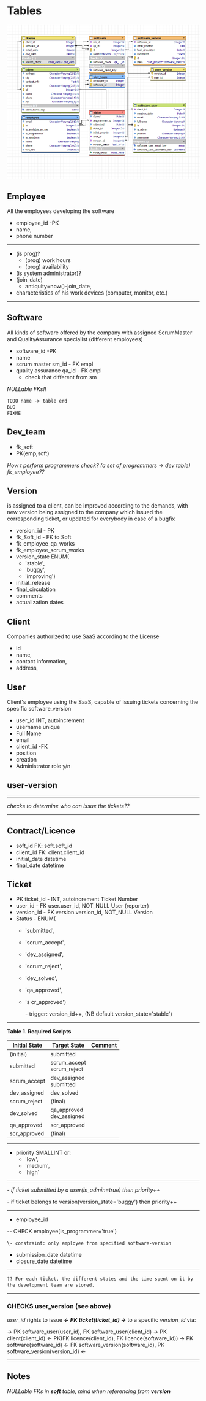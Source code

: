 # Tables

![ERD](2022-02-25_ERD.png)

## Employee

All the employees developing the software

* employee_id   -PK
* name,
* phone number

---

* (is prog)?
  * (prog) work hours
  * (prog) availability
* (is system administrator)?
* (join_date)
  * antiquity=now()-join_date,
* characteristics of his work devices (computer, monitor, etc.)

---

## Software

All kinds of software offered by the company with assigned ScrumMaster and QualityAssurance specialist (different employees)

* software_id        -PK
* name
* scrum master sm_id        - FK empl
* quality assurance qa_id   - FK empl
  * check that different from sm

*NULLable FKs!!*

    TODO name -> table erd
    BUG
    FIXME


## Dev_team

* fk_soft
* PK(emp,soft)

*How t perform programmers check? (a set of programmers -> dev table)
fk_employee??*

## Version

is assigned to a client, can be improved according to the demands, with new version being assigned to the company which issued the corresponding ticket, or updated for everybody in case of a bugfix

* version_id    - PK
* fk_Soft_id    - FK to Soft
* fk_employee_qa_works
* fk_employee_scrum_works
* version_state ENUM(
  * 'stable',
  * 'buggy',
  * 'improving')
* initial_release
* final_circulation
* comments
* actualization dates

## Client

Companies authorized to use SaaS according to the License

* id
* name,
* contact information,
* address,

## User

Client's employee using the SaaS, capable of issuing tickets concerning the specific software_version

* user_id        INT, autoincrement
* username        unique
* Full Name
* email
* client_id        -FK
* position
* creation
* Administrator role y/n

## user-version 

---

*checks to determine who can issue the tickets??*

---

## Contract/Licence

* soft_id            FK: soft.soft_id
* client_id          FK: client.client_id
* initial_date        datetime
* final_date        datetime

## Ticket

* PK ticket_id    - INT, autoincrement        Ticket Number
* user_id    - FK user.user_id, NOT_NULL        User (reporter)
* version_id    - FK version.version_id, NOT_NULL    Version
* Status        - ENUM(
  * 'submitted',
  * 'scrum_accept',
  * 'dev_assigned',
  * 'scrum_reject',
  * 'dev_solved',
  * 'qa_approved',
  * 's cr_approved')

    \- trigger: version_id++, (NB default version_state='stable')

---

**Table 1. Required Scripts**

|Initial State|Target State|Comment|
| --- | --- | --- |
(initial)|submitted||
|submitted|scrum_accept<br>scrum_reject||\
|scrum_accept|dev_assigned<br>submitted||
|dev_assigned|dev_solved||
|scrum_reject|(final)||
|dev_solved|qa_approved<br>dev_assigned||
|qa_approved|scr_approved||
|scr_approved|(final)




---


* priority        SMALLINT or:
  * 'low',
  * 'medium',
  * 'high'

---

*\- if ticket submitted by a user(is_admin=true) then priority++*

\- if ticket belongs to version(version_state='buggy') then priority++

---

* employee_id

-- CHECK employee(is_programmer='true')

    \- constraint: only employee from specified software-version

* submission_date    datetime
* closure_date        datetime

---

    ?? For each ticket, the different states and the time spent on it by the development team are stored.

---

### CHECKS user_version (see above)

 *user_id* rights to issue ***<- PK ticket(ticket_id) ->*** to a specific *version_id* via:

-> PK software_user(user_id), FK software_user(client_id) -> PK client(client_id) <- PK(FK licence(client_id), FK licence(software_id)) -> PK software(software_id) <- FK software_version(software_id), PK software_version(version_id) <-

---

## Notes

*NULLable FKs in **soft** table, mind when referencing from **version***
